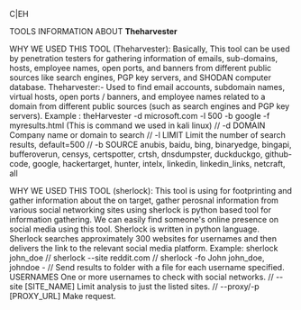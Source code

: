 C|EH

TOOLS INFORMATION ABOUT 
**Theharvester** 

WHY WE USED THIS TOOL (Theharvester):
Basically, This tool can be used by penetration testers for gathering information of emails, sub-domains, hosts, employee names, open ports, and banners from different public sources like search engines, PGP key servers, and SHODAN computer database.
Theharvester:- Used to find email accounts, subdomain names, virtual hosts, open ports / banners, and employee names related to a domain from different public sources (such as search engines and PGP key servers).
Example :
theHar­vester -d micros­oft.com -l 500 -b google -f myresu­lts.html (This is command we used in kali linux) 
// -d DOMAIN Company name or domain to search // -l LIMIT Limit the number of search results, defaul­t=500 // -b SOURCE 
anubis, baidu, bing, binary­edge, bingapi, buffer­overun, censys, certsp­otter, crtsh, dnsdum­pster, duckdu­ckgo, github­-code, google, hacker­target, hunter, intelx, linkedin, linked­in_­links, netcraft, all

WHY WE USED THIS TOOL (sherlock):
This tool is using for footprinting and gather information about the on target, gather perosnal information from various social networking sites using sherlock is python based tool for information gathering.
We can easily find someone's online presence on social media using this tool. Sherlock is written in python language. Sherlock searches approximately 300 websites for usernames and then delivers the link to the relevant social media platform.
Example:
sherlock john_doe //  sherlock --site reddit.com // sherlock -fo John john_doe, johndoe - // Send results to folder with a file for each username specified.
USERNAMES One or more usernames to check with social networks. // --site [SITE_­NAME] Limit analysis to just the listed sites. // --proxy/-p [PROXY­_URL] Make request.

